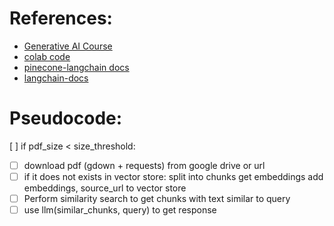 # References:
* [Generative AI Course](https://www.youtube.com/watch?v=mEsleV16qdo&t=53561s)
* [colab code](https://colab.research.google.com/drive/1SRg7A_J_uaNMY44ZjSXvixruzldPpUNn?authuser=4#scrollTo=8wYOBaQYPNdH&uniqifier=1)
* [pinecone-langchain docs](https://docs.pinecone.io/integrations/langchain)
* [langchain-docs](https://python.langchain.com/v0.1/docs/integrations/chat/google_generative_ai/)


# Pseudocode:
[ ] if pdf_size < size_threshold:
* [ ] download pdf (gdown + requests)  from google drive or url
* [ ] if it does not exists in vector store:
        split into chunks
        get embeddings
        add embeddings, source_url to vector store
* [ ] Perform similarity search to get chunks with text similar to query
* [ ] use llm(similar_chunks, query) to get response
